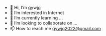 - 👋 Hi, I’m gywjg
- 👀 I’m interested in Internet
- 🌱 I’m currently learning ...
- 💞️ I’m looking to collaborate on ...
- 📫 How to reach me gywjg2022@gmail.com

<!---
gywjg2022/gywjg2022 is a ✨ special ✨ repository because its `README.md` (this file) appears on your GitHub profile.
You can click the Preview link to take a look at your changes.
--->
